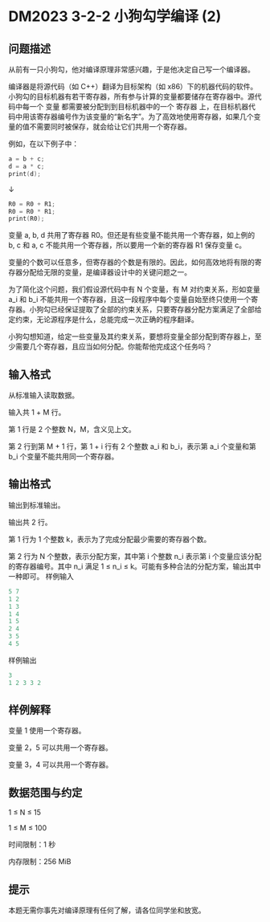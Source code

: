 
# DM2023 3-2-2 小狗勾学编译 (2)


## 问题描述

从前有一只小狗勾，他对编译原理非常感兴趣，于是他决定自己写一个编译器。

编译器是将源代码（如 C++）翻译为目标架构（如 x86）下的机器代码的软件。小狗勾的目标机器有若干寄存器，所有参与计算的变量都要储存在寄存器中。源代码中每一个 变量 都需要被分配到到目标机器中的一个 寄存器 上，在目标机器代码中用该寄存器编号作为该变量的“新名字”。为了高效地使用寄存器，如果几个变量的值不需要同时被保存，就会给让它们共用一个寄存器。

例如，在以下例子中：
```c++
a = b + c;
d = a * c;
print(d);
```
↓
```c++
R0 = R0 + R1;
R0 = R0 * R1;
print(R0);
```
变量 a, b, d 共用了寄存器 R0。但还是有些变量不能共用一个寄存器，如上例的 b, c 和 a, c 不能共用一个寄存器，所以要用一个新的寄存器 R1 保存变量 c。

变量的个数可以任意多，但寄存器的个数是有限的。因此，如何高效地将有限的寄存器分配给无限的变量，是编译器设计中的关键问题之一。

为了简化这个问题，我们假设源代码中有 N 个变量，有 M 对约束关系，形如变量 a_i 和 b_i 不能共用一个寄存器，且这一段程序中每个变量自始至终只使用一个寄存器。小狗勾已经保证提取了全部的约束关系，只要寄存器分配方案满足了全部给定约束，无论源程序是什么，总能完成一次正确的程序翻译。

小狗勾想知道，给定一些变量及其约束关系，要想将变量全部分配到寄存器上，至少需要几个寄存器，且应当如何分配。你能帮他完成这个任务吗？
## 输入格式

从标准输入读取数据。

输入共 1 + M 行。

第 1 行是 2 个整数 N，M，含义见上文。

第 2 行到第 M + 1 行，第 1 + i 行有 2 个整数 a_i 和 b_i，表示第 a_i 个变量和第 b_i 个变量不能共用同一个寄存器。
## 输出格式

输出到标准输出。

输出共 2 行。

第 1 行为 1 个整数 k，表示为了完成分配最少需要的寄存器个数。

第 2 行为 N 个整数，表示分配方案，其中第 i 个整数 n_i 表示第 i 个变量应该分配的寄存器编号。其中 n_i 满足 1 ≤ n_i ≤ k。可能有多种合法的分配方案，输出其中一种即可。
样例输入
```c++
5 7
1 2
1 3
1 4
1 5
2 4
3 5
4 5
```
样例输出
```c++
3
1 2 3 3 2
```
## 样例解释

变量 1 使用一个寄存器。

变量 2，5 可以共用一个寄存器。

变量 3，4 可以共用一个寄存器。
## 数据范围与约定

1 ≤ N ≤ 15

1 ≤ M ≤ 100

时间限制：1 秒

内存限制：256 MiB
## 提示

本题无需你事先对编译原理有任何了解，请各位同学坐和放宽。
